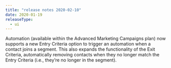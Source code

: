 ```yaml
---
title: "release notes 2020-02-10"
date: 2020-01-19
releaseType:
  - ui
---
```


Automation (available within the Advanced Marketing Campaigns plan) now supports a new Entry Criteria option to trigger an automation when a contact joins a segment. This also expands the functionality of the Exit Criteria, automatically removing contacts when they no longer match the Entry Criteria (i.e., they’re no longer in the segment).